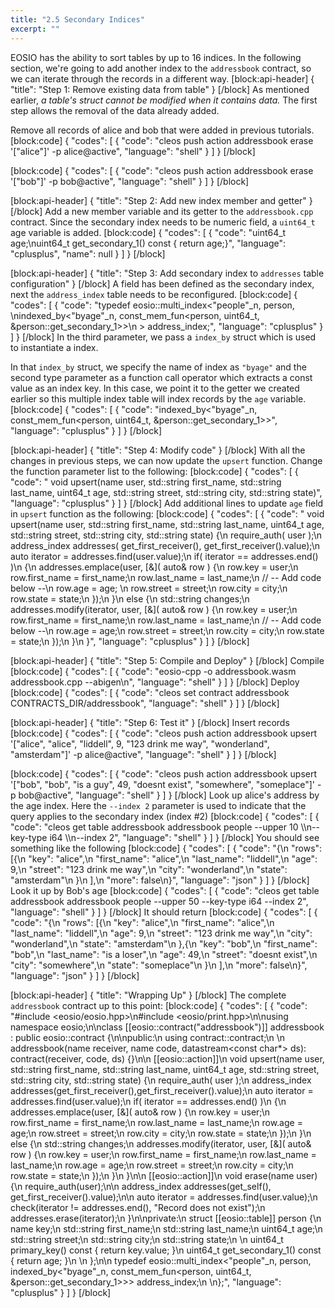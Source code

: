 ```yaml
---
title: "2.5 Secondary Indices"
excerpt: ""
---
```

EOSIO has the ability to sort tables by up to 16 indices. In the following section, we're going to add another index to the `addressbook` contract, so we can iterate through the records in a different way. 
[block:api-header]
{
  "title": "Step 1: Remove existing data from table"
}
[/block]
As mentioned earlier, *a table's struct cannot be modified when it contains data.* The first step allows the removal of the data already added.

Remove all records of alice and bob that were added in previous tutorials. 
[block:code]
{
  "codes": [
    {
      "code": "cleos push action addressbook erase '[\"alice\"]' -p alice@active",
      "language": "shell"
    }
  ]
}
[/block]

[block:code]
{
  "codes": [
    {
      "code": "cleos push action addressbook erase '[\"bob\"]' -p bob@active",
      "language": "shell"
    }
  ]
}
[/block]

[block:api-header]
{
  "title": "Step 2: Add new index member and getter"
}
[/block]
Add a new member variable and its getter to the `addressbook.cpp` contract. Since the secondary index needs to be numeric field, a `uint64_t` age variable is added. 
[block:code]
{
  "codes": [
    {
      "code": "uint64_t age;\nuint64_t get_secondary_1() const { return age;}",
      "language": "cplusplus",
      "name": null
    }
  ]
}
[/block]

[block:api-header]
{
  "title": "Step 3: Add secondary index to `addresses` table configuration"
}
[/block]
A field has been defined as the secondary index, next the  `address_index` table needs to be reconfigured.
[block:code]
{
  "codes": [
    {
      "code": "typedef eosio::multi_index<\"people\"_n, person, \nindexed_by<\"byage\"_n, const_mem_fun<person, uint64_t, &person::get_secondary_1>>\n  > address_index;",
      "language": "cplusplus"
    }
  ]
}
[/block]
In the third parameter, we pass a `index_by` struct which is used to instantiate a index. 

In that `index_by` struct, we specify the name of index as `"byage"` and the second type parameter as a function call operator which extracts a const value as an index key. In this case, we point it to the getter we created earlier so this multiple index table will index records by the `age` variable.
[block:code]
{
  "codes": [
    {
      "code": "indexed_by<\"byage\"_n, const_mem_fun<person, uint64_t, &person::get_secondary_1>>",
      "language": "cplusplus"
    }
  ]
}
[/block]

[block:api-header]
{
  "title": "Step 4: Modify code"
}
[/block]
With all the changes in previous steps, we can now update the `upsert` function. Change the function parameter list to the following:
[block:code]
{
  "codes": [
    {
      "code": "  void upsert(name user, std::string first_name, std::string last_name, uint64_t age, std::string street, std::string city, std::string state)",
      "language": "cplusplus"
    }
  ]
}
[/block]
Add additional lines to update `age` field in `upsert` function as the following:
[block:code]
{
  "codes": [
    {
      "code": "  void upsert(name user, std::string first_name, std::string last_name, uint64_t age, std::string street, std::string city, std::string state) {\n    require_auth( user );\n    address_index addresses( get_first_receiver(), get_first_receiver().value);\n    auto iterator = addresses.find(user.value);\n    if( iterator == addresses.end() )\n    {\n      addresses.emplace(user, [&]( auto& row ) {\n       row.key = user;\n       row.first_name = first_name;\n       row.last_name = last_name;\n       // -- Add code below --\n       row.age = age; \n       row.street = street;\n       row.city = city;\n       row.state = state;\n      });\n    }\n    else {\n      std::string changes;\n      addresses.modify(iterator, user, [&]( auto& row ) {\n        row.key = user;\n        row.first_name = first_name;\n        row.last_name = last_name;\n        // -- Add code below --\n        row.age = age;\n        row.street = street;\n        row.city = city;\n        row.state = state;\n      });\n    }\n  }",
      "language": "cplusplus"
    }
  ]
}
[/block]

[block:api-header]
{
  "title": "Step 5: Compile and Deploy"
}
[/block]
Compile
[block:code]
{
  "codes": [
    {
      "code": "eosio-cpp -o addressbook.wasm addressbook.cpp --abigen\n",
      "language": "shell"
    }
  ]
}
[/block]
Deploy
[block:code]
{
  "codes": [
    {
      "code": "cleos set contract addressbook CONTRACTS_DIR/addressbook",
      "language": "shell"
    }
  ]
}
[/block]

[block:api-header]
{
  "title": "Step 6: Test it"
}
[/block]
Insert records
[block:code]
{
  "codes": [
    {
      "code": "cleos push action addressbook upsert '[\"alice\", \"alice\", \"liddell\", 9, \"123 drink me way\", \"wonderland\", \"amsterdam\"]' -p alice@active",
      "language": "shell"
    }
  ]
}
[/block]

[block:code]
{
  "codes": [
    {
      "code": "cleos push action addressbook upsert '[\"bob\", \"bob\", \"is a guy\", 49, \"doesnt exist\", \"somewhere\", \"someplace\"]' -p bob@active",
      "language": "shell"
    }
  ]
}
[/block]
Look up alice's address by the age index. Here the `--index 2` parameter is used to indicate that the query applies to the secondary index (index #2)
[block:code]
{
  "codes": [
    {
      "code": "cleos get table addressbook addressbook people --upper 10 \\\n--key-type i64 \\\n--index 2",
      "language": "shell"
    }
  ]
}
[/block]
You should see something like the following
[block:code]
{
  "codes": [
    {
      "code": "{\n  \"rows\": [{\n      \"key\": \"alice\",\n      \"first_name\": \"alice\",\n      \"last_name\": \"liddell\",\n      \"age\": 9,\n      \"street\": \"123 drink me way\",\n      \"city\": \"wonderland\",\n      \"state\": \"amsterdam\"\n    }\n  ],\n  \"more\": false\n}",
      "language": "json"
    }
  ]
}
[/block]
Look it up by Bob's age
[block:code]
{
  "codes": [
    {
      "code": "cleos get table addressbook addressbook people --upper 50 --key-type i64 --index 2",
      "language": "shell"
    }
  ]
}
[/block]
It should return
[block:code]
{
  "codes": [
    {
      "code": "{\n  \"rows\": [{\n      \"key\": \"alice\",\n      \"first_name\": \"alice\",\n      \"last_name\": \"liddell\",\n      \"age\": 9,\n      \"street\": \"123 drink me way\",\n      \"city\": \"wonderland\",\n      \"state\": \"amsterdam\"\n    },{\n      \"key\": \"bob\",\n      \"first_name\": \"bob\",\n      \"last_name\": \"is a loser\",\n      \"age\": 49,\n      \"street\": \"doesnt exist\",\n      \"city\": \"somewhere\",\n      \"state\": \"someplace\"\n    }\n  ],\n  \"more\": false\n}",
      "language": "json"
    }
  ]
}
[/block]

[block:api-header]
{
  "title": "Wrapping Up"
}
[/block]
The complete `addressbook` contract up to this point:
[block:code]
{
  "codes": [
    {
      "code": "#include <eosio/eosio.hpp>\n#include <eosio/print.hpp>\n\nusing namespace eosio;\n\nclass [[eosio::contract(\"addressbook\")]] addressbook : public eosio::contract {\n\npublic:\n  using contract::contract;\n  \n  addressbook(name receiver, name code,  datastream<const char*> ds): contract(receiver, code, ds) {}\n\n  [[eosio::action]]\n  void upsert(name user, std::string first_name, std::string last_name, uint64_t age, std::string street, std::string city, std::string state) {\n    require_auth( user );\n    address_index addresses(get_first_receiver(),get_first_receiver().value);\n    auto iterator = addresses.find(user.value);\n    if( iterator == addresses.end() )\n    {\n      addresses.emplace(user, [&]( auto& row ) {\n       row.key = user;\n       row.first_name = first_name;\n       row.last_name = last_name;\n       row.age = age;\n       row.street = street;\n       row.city = city;\n       row.state = state;\n      });\n    }\n    else {\n      std::string changes;\n      addresses.modify(iterator, user, [&]( auto& row ) {\n        row.key = user;\n        row.first_name = first_name;\n        row.last_name = last_name;\n        row.age = age;\n        row.street = street;\n        row.city = city;\n        row.state = state;\n      });\n    }\n  }\n\n  [[eosio::action]]\n  void erase(name user) {\n    require_auth(user);\n\n    address_index addresses(get_self(), get_first_receiver().value);\n\n    auto iterator = addresses.find(user.value);\n    check(iterator != addresses.end(), \"Record does not exist\");\n    addresses.erase(iterator);\n  }\n\nprivate:\n  struct [[eosio::table]] person {\n    name key;\n    std::string first_name;\n    std::string last_name;\n    uint64_t age;\n    std::string street;\n    std::string city;\n    std::string state;\n  \n    uint64_t primary_key() const { return key.value; }\n    uint64_t get_secondary_1() const { return age; }\n  \n  };\n\n  typedef eosio::multi_index<\"people\"_n, person, indexed_by<\"byage\"_n, const_mem_fun<person, uint64_t, &person::get_secondary_1>>> address_index;\n  \n};",
      "language": "cplusplus"
    }
  ]
}
[/block]